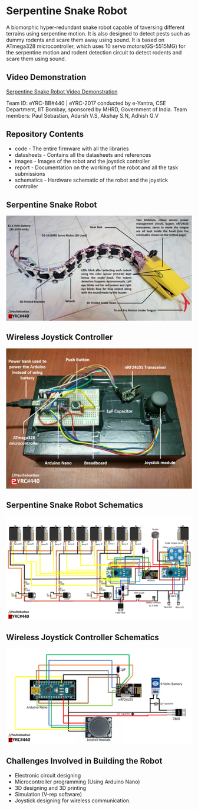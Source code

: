 # Serpentine Snake Robot
A biomorphic hyper-redundant snake robot capable of taversing different terrains using serpentine motion. It is also designed to detect pests such as dummy rodents and scare them away using sound. It is based on ATmega328 microcontroller, which uses 10 servo motors(GS-5515MG) for the serpentine motion and rodent detection circuit to detect rodents and scare them using sound.

## Video Demonstration
[Serpentine Snake Robot Video Demonstration](../blob/master/LICENSE)

Team ID: eYRC-BB#440 | eYRC-2017 conducted by e-Yantra, CSE Department, IIT Bombay, sponsored by MHRD, Government of India.
Team members: Paul Sebastian, Adarsh V.S, Akshay S.N, Adhish G.V

## Repository Contents
* code - The entire firmware with all the libraries
* datasheets - Contains all the datasheets and references
* images - Images of the robot and the joystick controller
* report - Documentation on the working of the robot and all the task submissions
* schematics - Hardware schematic of the robot and the joystick controller

## Serpentine Snake Robot
![alt tag](https://github.com/paulsebastian97/Serpentine-Snake-Robot/blob/master/Images/Serpentine%20Snake%20Robot.png)

## Wireless Joystick Controller
![alt tag](https://github.com/paulsebastian97/Serpentine-Snake-Robot/blob/master/Images/Wireless%20Joystick%20Controller.PNG)

## Serpentine Snake Robot Schematics
![alt tag](https://github.com/paulsebastian97/Serpentine-Snake-Robot/blob/master/Schematics/Serpentine%20Snake%20Robot%20Schematics.png)

## Wireless Joystick Controller Schematics
![alt tag](https://github.com/paulsebastian97/Serpentine-Snake-Robot/blob/master/Schematics/Wireless%20Joystick%20Controller%20Schematics.PNG)

## Challenges Involved in Building the Robot
* Electronic circuit designing
* Microcontroller programming (Using Arduino Nano)
* 3D designing and 3D printing
* Simulation (V-rep software)
* Joystick designing for wireless communication.
